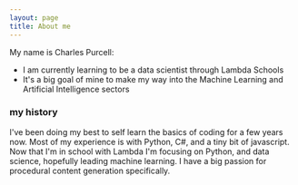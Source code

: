 ```yaml
---
layout: page
title: About me
---
```


My name is Charles Purcell:
- I am currently  learning to be a data scientist through Lambda Schools
- It's a big goal of mine to make my way into the Machine Learning and Artificial Intelligence sectors



### my history

I've been doing my best to self learn the basics of coding for a few years now. Most of my experience is with Python, C#, and a tiny bit of javascript. Now that I'm in school with Lambda I'm focusing on Python, and data science, hopefully leading machine learning. I have a big passion for procedural content generation specifically. 

